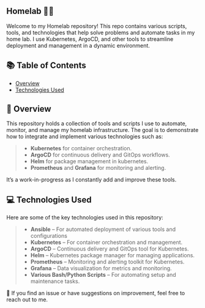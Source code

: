## Homelab :technologist:

Welcome to my Homelab repository! This repo contains various scripts, tools, and technologies that help solve problems and automate tasks in my home lab. I use Kubernetes, ArgoCD, and other tools to streamline deployment and management in a dynamic environment.

## :books: Table of Contents

- [Overview](#overview)
- [Technologies Used](#technologies-used)

## :page_with_curl: Overview

This repository holds a collection of tools and scripts I use to automate, monitor, and manage my homelab infrastructure. The goal is to demonstrate how to integrate and implement various technologies such as:

>- **Kubernetes** for container orchestration.
>- **ArgoCD** for continuous delivery and GitOps workflows.
>- **Helm** for package management in kubernetes.
>- **Prometheus** and **Grafana** for monitoring and alerting.

It’s a work-in-progress as I constantly add and improve these tools.

## :computer: Technologies Used

Here are some of the key technologies used in this repository:

> - **Ansible** – For automated deployment of various tools and configurations
>- **Kubernetes** – For container orchestration and management.
>- **ArgoCD** – Continuous delivery and GitOps tool for Kubernetes.
>- **Helm** – Kubernetes package manager for managing applications.
>- **Prometheus** – Monitoring and alerting toolkit for Kubernetes.
>- **Grafana** – Data visualization for metrics and monitoring.
>- **Various Bash/Python Scripts** – For automating setup and maintenance tasks.



:flashlight: If you find an issue or have suggestions on improvement, feel free to reach out to me.